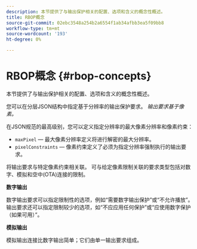 ```yaml
---
description: 本节提供了与输出保护相关的配置、选项和含义的概念性概述。
title: RBOP概念
source-git-commit: 02ebc3548a254b2a6554f1ab34afbb3ea5f09bb8
workflow-type: tm+mt
source-wordcount: '193'
ht-degree: 0%

---
```


# RBOP概念 {#rbop-concepts}

本节提供了与输出保护相关的配置、选项和含义的概念性概述。

您可以在分层JSON结构中指定基于分辨率的输出保护要求。 *输出要求基于像素。*

在JSON规范的最高级别，您可以定义指定分辨率的最大像素分辨率和像素约束：

* `maxPixel`  — 最大像素分辨率定义将进行解密的最大分辨率。
* `pixelConstraints`  — 像素约束定义了必须为指定分辨率强制执行的输出要求。

将输出要求与特定像素约束相关联。 可与给定像素限制关联的要求类型包括对数字、模拟和空中(OTA)连接的限制。

**数字输出**

数字输出要求可以指定限制性的选项，例如“需要数字输出保护”或“不允许播放”。 输出要求还可以指定限制较少的选项，如“不应应用任何保护”或“应使用数字保护（如果可用）”。

**模拟输出**

模拟输出连接比数字输出简单；它们由单一输出要求组成。
